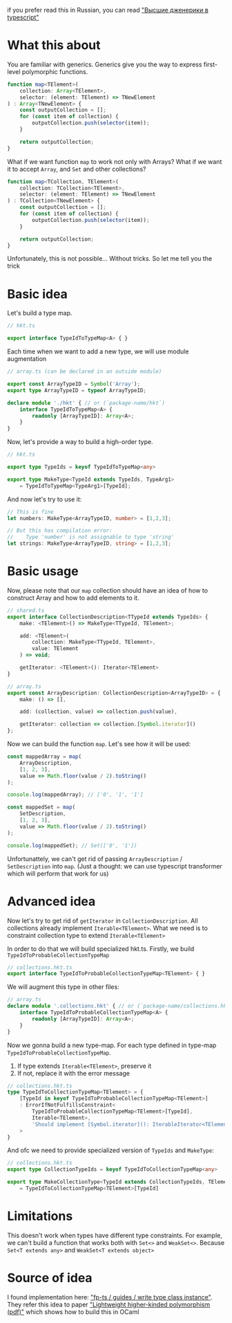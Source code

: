 if you prefer read this in Russian, you can read ["Высшие дженерики в typescript"](https://viktorlove.medium.com/typescript-higher-kinded-polymorphism-43a0eb20d43c)
# What this about

You are familiar with generics.
Generics give you the way to express first-level polymorphic functions.

```typescript
function map<TElement>(
    collection: Array<TElement>,
    selector: (element: TElement) => TNewElement
) : Array<TNewElement> {
    const outputCollection = [];
    for (const item of collection) {
        outputCollection.push(selector(item));
    }

    return outputCollection;
}
```

What if we want function `map` to work not only with Arrays? What if we want it to accept `Array`, and `Set` and other collections?

```typescript
function map<TCollection, TElement>(
    collection: TCollection<TElement>,
    selector: (element: TElement) => TNewElement
) : TCollection<TNewElement> {
    const outputCollection = [];
    for (const item of collection) {
        outputCollection.push(selector(item));
    }

    return outputCollection;
}
```

Unfortunately, this is not possible… Without tricks. So let me tell you the trick

# Basic idea

Let's build a type map.

```typescript
// hkt.ts

export interface TypeIdToTypeMap<A> { }
```

Each time when we want to add a new type, we will use module augmentation

```typescript
// array.ts (can be declared in an outside module)

export const ArrayTypeID = Symbol('Array');
export type ArrayTypeID = typeof ArrayTypeID;

declare module './hkt' { // or (`package-name/hkt`)
    interface TypeIdToTypeMap<A> {
        readonly [ArrayTypeID]: Array<A>;
    }
}
```

Now, let's provide a way to build a high-order type.

```typescript
// hkt.ts

export type TypeIds = keyof TypeIdToTypeMap<any>

export type MakeType<TypeId extends TypeIds, TypeArg1>
    = TypeIdToTypeMap<TypeArg1>[TypeId];
```

And now let's try to use it:

```typescript
// This is fine
let numbers: MakeType<ArrayTypeID, number> = [1,2,3];

// But this has compilation error:
//    Type 'number' is not assignable to type 'string'
let strings: MakeType<ArrayTypeID, string> = [1,2,3];
```

# Basic usage

Now, please note that our `map` collection should have an idea of how to construct Array and how to add elements to it.

```typescript
// shared.ts
export interface CollectionDescription<TTypeId extends TypeIds> {
    make: <TElement>() => MakeType<TTypeId, TElement>;

    add: <TElement>(
        collection: MakeType<TTypeId, TElement>,
        value: TElement
    ) => void;

    getIterator: <TElement>(): Iterator<TElement>
}
```

```typescript
// array.ts
export const ArrayDescription: CollectionDescription<ArrayTypeID> = {
    make: () => [],

    add: (collection, value) => collection.push(value),

    getIterator: collection => collection.[Symbol.iterator]()
};
```

Now we can build the function `map`. Let's see how it will be used:

```typescript
const mappedArray = map(
    ArrayDescription,
    [1, 2, 3],
    value => Math.floor(value / 2).toString()
);

console.log(mappedArray); // ['0', '1', '1']

const mappedSet = map(
    SetDescription,
    [1, 2, 3],
    value => Math.floor(value / 2).toString()
);

console.log(mappedSet); // Set(['0', '1'])
```

Unfortunattely, we can't get rid of passing `ArrayDescription` / `SetDescription` into `map`.
(Just a thought: we can use typescript transformer which will perform that work for us)

# Advanced idea

Now let's try to get rid of `getIterator` in `CollectionDescription`. All collections already implement `Iterable<TElement>`. What we need is to constraint collection type to extend `Iterable<TElement>`

In order to do that we will build specialized hkt.ts.
Firstly, we build `TypeIdToProbableCollectionTypeMap`

```typescript
// collections.hkt.ts
export interface TypeIdToProbableCollectionTypeMap<TElement> { }
```

We will augment this type in other files:
```typescript
// array.ts
declare module '.collections.hkt' { // or (`package-name/collections.hkt`)
    interface TypeIdToProbableCollectionTypeMap<A> {
        readonly [ArrayTypeID]: Array<A>;
    }
}
```

Now we gonna build a new type-map. For each type defined in type-map `TypeIdToProbableCollectionTypeMap`.
   1. If type extends `Iterable<TElement>`, preserve it
   2. If not, replace it with the error message

```typescript
// collections.hkt.ts
type TypeIdToCollectionTypeMap<TElement> = {
    [TypeId in keyof TypeIdToProbableCollectionTypeMap<TElement>]
    : ErrorIfNotFulfillsConstraint<
        TypeIdToProbableCollectionTypeMap<TElement>[TypeId],
        Iterable<TElement>,
        'Should implement [Symbol.iterator](): IterableIterator<TElement>'
    >
}
```

And ofc we need to provide specialized version of `TypeIds` and `MakeType`:

```typescript
// collections.hkt.ts
export type CollectionTypeIds = keyof TypeIdToCollectionTypeMap<any>

export type MakeCollectionType<TypeId extends CollectionTypeIds, TElement>
    = TypeIdToCollectionTypeMap<TElement>[TypeId]
```

# Limitations

This doesn't work when types have different type constraints.
For example, we can't build a function that works both with `Set<>` and `WeakSet<>`.
Because `Set<T extends any>` and `WeakSet<T extends object>`

# Source of idea

I found implementation here: ["fp-ts / guides / write type class instance"](https://gcanti.github.io/fp-ts/guides/HKT.html). They refer this idea to paper ["Lightweight higher-kinded polymorphism (pdf)"](https://www.cl.cam.ac.uk/~jdy22/papers/lightweight-higher-kinded-polymorphism.pdf) which shows how to build this in OCaml